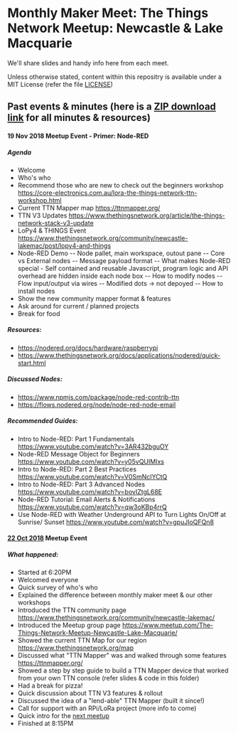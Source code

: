 # Monthly Maker Meet: The Things Network Meetup: Newcastle & Lake Macquarie

We'll share slides and handy info here from each meet. 

Unless otherwise stated, content within this repositry is available under a MIT License (refer the file [LICENSE](https://github.com/MakerMeets/ttn/blob/master/LICENSE))

## Past events & minutes (here is a [ZIP download link](https://github.com/MakerMeets/ttn/archive/master.zip) for all minutes & resources)

#### 19 Nov 2018 Meetup Event - Primer: Node-RED

##### Agenda

- Welcome
- Who's who
- Recommend those who are new to check out the beginners workshop https://core-electronics.com.au/lora-the-things-network-ttn-workshop.html
- Current TTN Mapper map https://ttnmapper.org/
- TTN V3 Updates https://www.thethingsnetwork.org/article/the-things-network-stack-v3-update
- LoPy4 & THINGS Event https://www.thethingsnetwork.org/community/newcastle-lakemac/post/lopy4-and-things
- Node-RED Demo
-- Node pallet, main workspace, outout pane
-- Core vs External nodes
-- Message payload format
-- What makes Node-RED special - Self contained and reusable Javascript, program logic and API overhead are hidden inside each node box
-- How to modify nodes
-- Flow input/output via wires
-- Modified dots -> not depoyed
-- How to install nodes
- Show the new community mapper format & features
- Ask around for current / planned projects
- Break for food

##### Resources:

- https://nodered.org/docs/hardware/raspberrypi
- https://www.thethingsnetwork.org/docs/applications/nodered/quick-start.html

##### Discussed Nodes:

- https://www.npmjs.com/package/node-red-contrib-ttn
- https://flows.nodered.org/node/node-red-node-email

##### Recommended Guides:

- Intro to Node-RED: Part 1 Fundamentals https://www.youtube.com/watch?v=3AR432bguOY
- Node-RED Message Object for Beginners https://www.youtube.com/watch?v=y05vQUIMIxs
- Intro to Node-RED: Part 2 Best Practices https://www.youtube.com/watch?v=V0SmNcIYCtQ
- Intro to Node-RED: Part 3 Advanced Nodes https://www.youtube.com/watch?v=bovIZtgL68E
- Node-RED Tutorial: Email Alerts & Notifications https://www.youtube.com/watch?v=qw3oKBp4rrQ
- Use Node-RED with Weather Underground API to Turn Lights On/Off at Sunrise/ Sunset https://www.youtube.com/watch?v=gpuJIoQFQn8

#### [22 Oct 2018](https://github.com/MakerMeets/ttn/tree/master/2018-10-22%20Maker%20Meet%20(Graham%20%26%20TTN%20Mapper)) Meetup Event

##### What happened:

- Started at 6:20PM
- Welcomed everyone
- Quick survey of who's who
- Explained the difference between monthly maker meet & our other workshops
- Introduced the TTN community page https://www.thethingsnetwork.org/community/newcastle-lakemac/
- Introduced the Meetup group page https://www.meetup.com/The-Things-Network-Meetup-Newcastle-Lake-Macquarie/
- Showed the current TTN Map for our region https://www.thethingsnetwork.org/map
- Discussed what "TTN Mapper" was and walked through some features https://ttnmapper.org/
- Showed a step by step guide to build a TTN Mapper device that worked from your own TTN console (refer slides & code in this folder)
- Had a break for pizza!
- Quick discussion about TTN V3 features & rollout
- Discussed the idea of a "lend-able" TTN Mapper (built it since!)
- Call for support with an RPi/LoRa project (more info to come)
- Quick intro for the [next meetup](https://www.meetup.com/The-Things-Network-Meetup-Newcastle-Lake-Macquarie/)
- Finished at 8:15PM
